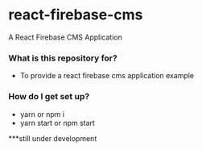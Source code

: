# react-firebase-cms

A React Firebase CMS Application

### What is this repository for? ###

* To provide a react firebase cms application example

### How do I get set up? ###

* yarn or npm i
* yarn start or npm start

***still under development